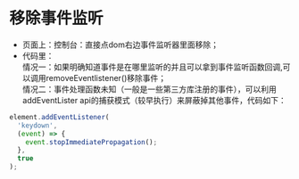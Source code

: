# 移除事件监听

- 页面上：控制台：直接点dom右边事件监听器里面移除；
- 代码里：<br>
  情况一：如果明确知道事件是在哪里监听的并且可以拿到事件监听函数回调,可以调用removeEventlistener()移除事件；<br>
  情况二：事件处理函数未知（一般是一些第三方库注册的事件），可以利用addEventLister api的捕获模式（较早执行）来屏蔽掉其他事件，代码如下：

```js
element.addEventListener(
  'keydown',
  (event) => {
    event.stopImmediatePropagation();
  },
  true
);
```
